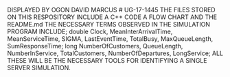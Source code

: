 DISPLAYED BY OGON DAVID MARCUS # UG-17-1445
THE FILES STORED ON THIS RESPOSITORY INCLUDE
A C++ CODE A FLOW CHART AND THE README.md 
THE NECESSARY TERMS OBSERVED IN THE SIMULATION PROGRAM INCLUDE;
double Clock, MeanInterArrivalTime, MeanServiceTime, SIGMA, LastEventTime, TotalBusy, MaxQueueLength, SumResponseTime; long NumberOfCustomers, QueueLength, NumberInService, TotalCustomers, NumberOfDepartures, LongService;
ALL THESE WILL BE THE NECESSARY TOOLS FOR IDENTIFYING A SINGLE SERVER SIMULATION.
